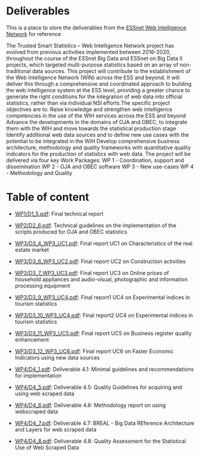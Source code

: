 # Deliverables
This is a place to store the deliverables from the [ESSnet Web Intelligence Network](https://cros.ec.europa.eu/dashboard/web-intelligence-network) for reference

The Trusted Smart Statistics – Web Intelligence Network project has evolved from previous activities implemented between 2016-2020, throughout the course of the ESSnet Big Data and ESSnet on Big Data II projects, which targeted multi-purpose statistics based on an array of non-traditional data sources. This project will contribute to the establishment of the Web Intelligence Network (WIN) across the ESS and beyond. It will deliver this through a comprehensive and coordinated approach to building the web intelligence system at the ESS level, providing a greater chance to generate the right conditions for the integration of web data into official statistics, rather than via individual NSI efforts.The specific project objectives are to:
Raise knowledge and strengthen web intelligence competencies in the use of the WIH services across the ESS and beyond
Advance the developments in the domains of OJA and OBEC, to integrate them with the WIH and move towards the statistical production stage
Identify additional web data sources and to define new use cases with the potential to be integrated in the WIH
Develop comprehensive business architecture, methodology and quality frameworks with quantitative quality indicators for the production of statistics with web data.
The project will be delivered via four key Work Packages:
WP 1   - Coordination, support and dissemination
WP 2   - OJA and OBEC software
WP 3   - New use-cases
WP 4   - Methodology and Quality

# Table of content


- [WP1/D1_5.pdf](WP1/D1_5.pdf): Final technical report

- [WP2/D2_6.pdf](WP2/D2_6.pdf): Technical guidelines on the implementation of the scripts produced for OJA and OBEC statistics


- [WP3/D3_4_WP3_UC1.pdf](WP3/D3_4_WP3_UC1.pdf): Final report UC1 on Characteristics of the real estate market
- [WP3/D3_6_WP3_UC2.pdf](WP3/D3_6_WP3_UC2.pdf): Final report UC2 on Construction activities
- [WP3/D3_7_WP3_UC3.pdf](WP3/D3_7_WP3_UC3.pdf): Final report UC3 on Online prices of household appliances and audio-visual, photographic and information
processing equipment
- [WP3/D3_9_WP3_UC4.pdf](WP3/D3_9_WP3_UC4.pdf): Final report1 UC4 on Experimental indices in tourism statistics
- [WP3/D3_10_WP3_UC4.pdf](WP3/D3_10_WP3_UC4.pdf): Final report2 UC4 on Experimental indices in tourism statistics
- [WP3/D3_11_WP3_UC5.pdf](WP3/D3_11_WP3_UC5.pdf): Final report UC5 on Business register quality enhancement
- [WP3/D3_12_WP3_UC6.pdf](WP3/D3_12_WP3_UC6.pdf): Final report UC6 on Faster Economic Indicators using new data sources

- [WP4/D4_1.pdf](WP4/D4_1.pdf): Deliverable 4.1: Minimal guidelines and recommendations for
implementation
- [WP4/D4_5.pdf](WP4/D4_5.pdf): Deliverable 4.5: Quality Guidelines for acquiring and using web scraped data
- [WP4/D4_6.pdf](WP4/D4_6.pdf): Deliverable 4.6: Methodology report on using webscraped data
- [WP4/D4_7.pdf](WP4/D4_7.pdf): Deliverable 4.7: BREAL - Big Data REference Architecture and Layers for web scraped data
- [WP4/D4_8.pdf](WP4/D4_8.pdf): Deliverable 4.8: Quality Assessment for the Statistical Use of Web Scraped Data
